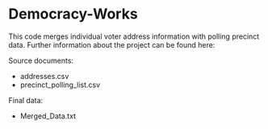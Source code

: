 # Democracy-Works

This code merges individual voter address information with polling precinct data. Further information about the project can be found here:

Source documents: 
- addresses.csv
- precinct_polling_list.csv

Final data: 
- Merged_Data.txt
